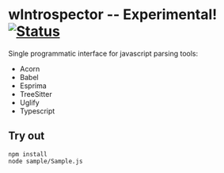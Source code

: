 
# wIntrospector -- Experimental! [![Status](https://github.com/Wandalen/wIntrospector/workflows/Test/badge.svg)](https://github.com/Wandalen/wIntrospector}/actions?query=workflow%3ATest)

Single programmatic interface for javascript parsing tools:
- Acorn
- Babel
- Esprima
- TreeSitter
- Uglify
- Typescript

## Try out
```
npm install
node sample/Sample.js
```

